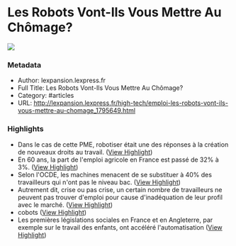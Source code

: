 # Les Robots Vont-Ils Vous Mettre Au Chômage?

![](https://readwise-assets.s3.amazonaws.com/static/images/article0.00998d930354.png)

### Metadata

- Author: lexpansion.lexpress.fr
- Full Title: Les Robots Vont-Ils Vous Mettre Au Chômage?
- Category: #articles
- URL: http://lexpansion.lexpress.fr/high-tech/emploi-les-robots-vont-ils-vous-mettre-au-chomage_1795649.html

### Highlights

- Dans le cas de cette PME, robotiser était une des réponses à la création de nouveaux droits au travail. ([View Highlight](https://instapaper.com/read/728511025/2737125))
- En 60 ans, la part de l'emploi agricole en France est passé de 32% à 3%. ([View Highlight](https://instapaper.com/read/728511025/2737126))
- Selon l'OCDE, les machines menacent de se substituer à 40% des travailleurs qui n'ont pas le niveau bac. ([View Highlight](https://instapaper.com/read/728511025/2737129))
- Autrement dit, crise ou pas crise, un certain nombre de travailleurs ne peuvent pas trouver d'emploi pour cause d'inadéquation de leur profil avec le marché. ([View Highlight](https://instapaper.com/read/728511025/2737131))
- cobots ([View Highlight](https://instapaper.com/read/728511025/2737132))
- Les premières législations sociales en France et en Angleterre, par exemple sur le travail des enfants, ont accéléré l'automatisation ([View Highlight](https://instapaper.com/read/728511025/2737137))

